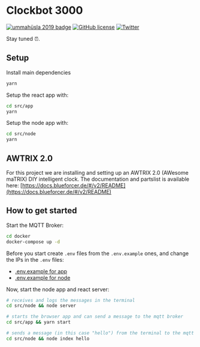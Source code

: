 # Clockbot 3000

[![ummahüsla 2019 badge](https://img.shields.io/badge/umah%C3%BCsla%202018-hackathon-brightgreen.svg)](https://uh18.diin.io/)
[![GitHub license](https://img.shields.io/github/license/natterstefan/clockbot-3000.svg)](https://github.com/natterstefan/clockbot-3000/blob/master/LICENCE)
[![Twitter](https://img.shields.io/twitter/url/https/github.com/natterstefan/clockbot-3000.svg?style=social)](https://twitter.com/intent/tweet?text=https://github.com/natterstefan/clockbot-3000%20%23ummahüsla)

Stay tuned :alarm_clock:.

## Setup

Install main dependencies

```bash
yarn
```

Setup the react app with:

```bash
cd src/app
yarn
```

Setup the node app with:

```bash
cd src/node
yarn
```

## AWTRIX 2.0

For this project we are installing and setting up an AWTRIX 2.0 (AWesome maTRIX)
DIY intelligent clock. The documentation and partslist is available here: [https://docs.blueforcer.de/#/v2/README](https://docs.blueforcer.de/#/v2/README)

## How to get started

Start the MQTT Broker:

```bash
cd docker
docker-compose up -d
```

Before you start create `.env` files from the `.env.example` ones, and change
the IPs in the `.env` files:

- [.env.example for app](src/app/.env.example)
- [.env.example for node](src/node/.env.example)

Now, start the node app and react server:

```bash
# receives and logs the messages in the terminal
cd src/node && node server

# starts the browser app and can send a message to the mqtt broker
cd src/app && yarn start

# sends a message (in this case "hello") from the terminal to the mqtt broker
cd src/node && node index hello
```
